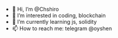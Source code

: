 - 👋 Hi, I’m @Chshiro
- 👀 I’m interested in coding, blockchain
- 🌱 I’m currently learning js, solidity
- 📫 How to reach me: telegram @oyshen
